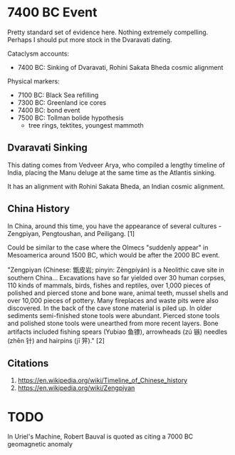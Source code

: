 # 7400 BC Event

Pretty standard set of evidence here. Nothing extremely compelling. Perhaps I should put more stock in the Dvaravati dating.

Cataclysm accounts:
- 7400 BC: Sinking of Dvaravati, Rohini Sakata Bheda cosmic alignment

Physical markers:
- 7100 BC: Black Sea refilling
- 7300 BC: Greenland ice cores
- 7400 BC: bond event
- 7500 BC: Tollman bolide hypothesis
	- tree rings, tektites, youngest mammoth

## Dvaravati Sinking

This dating comes from Vedveer Arya, who compiled a lengthy timeline of India, placing the Manu deluge at the same time as the Atlantis sinking.

It has an alignment with Rohini Sakata Bheda, an Indian cosmic alignment.

## China History

In China, around this time, you have the appearance of several cultures - Zengpiyan, Pengtoushan, and Peiligang. [1]

Could be similar to the case where the Olmecs "suddenly appear" in Mesoamerica around 1500 BC, which would be after the 2000 BC event.

"Zengpiyan (Chinese: 甑皮岩; pinyin: Zèngpíyán) is a Neolithic cave site in southern China... Excavations have so far yielded over 30 human corpses, 110 kinds of mammals, birds, fishes and reptiles, over 1,000 pieces of polished and pierced stone and bone ware, animal teeth, mussel shells and over 10,000 pieces of pottery. Many fireplaces and waste pits were also discovered. In the back of the cave stone material is piled up. In older sediments semi-finished stone tools were abundant. Pierced stone tools and polished stone tools were unearthed from more recent layers. Bone artifacts included fishing spears (Yubiao 鱼镖), arrowheads (zú 镞) needles (zhēn 针) and hairpins (jī 笄)." [2]

## Citations

1. https://en.wikipedia.org/wiki/Timeline_of_Chinese_history
2. https://en.wikipedia.org/wiki/Zengpiyan

# TODO

In Uriel's Machine, Robert Bauval is quoted as citing a 7000 BC geomagnetic anomaly